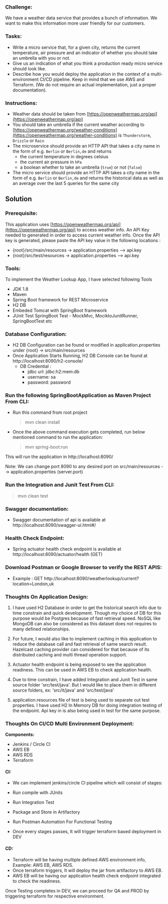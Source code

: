 ### Challenge:

We have a weather data service that provides a bunch of information. We want to make this information more user friendly for our customers.

### Tasks:

- Write a micro service that, for a given city, returns the current temperature, air pressure and an indicator of whether you should take an umbrella with you or not.
- Give us an indication of what you think a production ready micro service should look like.
- Describe how you would deploy the application in the context of a multi-environment CI/CD pipeline. Keep in mind that we use AWS and Terraform. (We do not require an actual implementation, just a proper documentation).

### Instructions:

- Weather data should be taken from [https://openweathermap.org/api](https://openweathermap.org/api)
- You should take an umbrella if the current weather according to [https://openweathermap.org/weather-conditions](https://openweathermap.org/weather-conditions) is `Thunderstorm`, `Drizzle` or `Rain`
- The microservice should provide an HTTP API that takes a city name in the form of e.g. `Berlin` or `Berlin,de` and returns
    - the current temperature in degrees celsius
    - the current air pressure in `hPa`
    - a boolean whether to take an umbrella (`true`) or not (`false`)
- The micro service should provide an HTTP API takes a city name in the form of e.g. `Berlin` or `Berlin,de` and returns the historical data as well as an average over the last 5 queries for the same city

## Solution

### Prerequisite:

This application uses [https://openweathermap.org/api](https://openweathermap.org/api) to access weather info. An API Key needed to generated in order to access current weather info. Once the API key is generated, please paste the API key value in the following locations :

- {root}/src/main/resources -> application.properties --> api.key
- {root}/src/test/resources -> application.properties --> api.key

### Tools:
To implement the  Weather Lookup App, I have selected following Tools

- JDK 1.8
- Maven
- Spring Boot framework for REST Microservice
- H2 DB
- Embeded Tomcat with SpringBoot framework
- JUnit Test SpringBoot Test - MockMvc, MociktoJunitRunner, SpringBootTest etc

### Database Configuration:

- H2 DB Configuration can be found or modified in application.properties under {root} -> src/main/resources
- Once Application Starts Running, H2 DB Console can be found at http://localhost:8090/h2-console/
  - DB Credential :
      - jdbc url: jdbc:h2:mem:db
      - username: sa
      - password: password

### Run the following SpringBootApplication as Maven Project From CLI:

- Run this command from root project
   >mvn clean install

- Once the above command execution gets completed, run below mentioned command to run the application:
   >mvn spring-boot:run

This will run the application in http://localhost:8090/

Note: We can change port 8090 to any desired port on src/main/resources --> application.properties (server.port)

### Run the Integration and Junit Test From CLI:
   >mvn clean test

### Swagger documentation:

- Swagger documentation of api is available at http://localhost:8090/swagger-ui.html#/

### Health Check Endpoint:

- Spring actuator health check endpoint is available at http://localhost:8090/actuator/health (GET)

### Download Postman or Google Browser to verify the REST APIS:

- Example : GET http://localhost:8090/weatherlookup/current?location=London,uk

### Thoughts On Application Design:

1) I have used H2 Database in order to get the historical search info due to time constrain and quick development. Though my choice of DB for this purpose would be Postgres because of fast retrieval speed. NoSQL like MongoDB can also be considered as this dataset does not requires to many defined relationships.

2) For future, I would also like to implement caching in this application to reduce the database call and fast retrieval of same search result. Hazelcast caching provider can considered for that because of its distributed caching and multi thread operation support.

3) Actuator health endpoint is being exposed to see the application readiness. This can be used in AWS EB to check application health.

4) Due to time constrain, I have added Integration and Junit Test in same source folder 'src/test/java'. But I would like to place them in different source folders, ex: 'src/it/java' and 'src/test/java'

5) application.resources file of test is being used to separate out test properties. I have used H2 In Memory DB for doing integration testing of the endpoint. Api key in is also being used in test for the same purpose.

### Thoughts On CI/CD Multi Environment Deployment:

**Components:**
 - Jenkins / Circle CI
 - AWS EB
 - AWS RDS
 - Terraform

#### CI:
- We can implement jenkins/circle CI pipeline which will consist of stages:

 - Run compile with JUnits
 - Run Integration Test
 - Package and Store in Artifactory
 - Run Postman Automation For Functional Testing
 - Once every stages passes, It will trigger terraform based deployment in DEV

#### CD:

 - Terraform will be having multiple defined AWS environment info, Example: AWS EB, AWS RDS.
 - Once terraform triggers, It will deploy the jar from artifactory to AWS EB.
 - AWS EB will be having our application health check endpoint integrated to check the readiness.


 Once Testing completes in DEV, we can proceed for QA and PROD by triggering terraform for respective environment.
